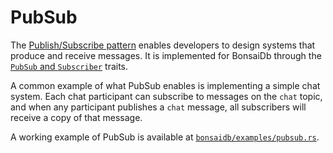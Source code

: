 # PubSub

The [Publish/Subscribe pattern](https://en.wikipedia.org/wiki/Publish%E2%80%93subscribe_pattern) enables developers to design systems that produce and receive messages. It is implemented for BonsaiDb through the [`PubSub` and `Subscriber`](../../traits/pubsub.md) traits.

A common example of what PubSub enables is implementing a simple chat system. Each chat participant can subscribe to messages on the `chat` topic, and when any participant publishes a `chat` message, all subscribers will receive a copy of that message.

A working example of PubSub is available at [`bonsaidb/examples/pubsub.rs`](https://github.com/khonsulabs/bonsaidb/blob/main/crates/bonsaidb/examples/pubsub.rs).
